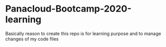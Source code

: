 # Panacloud-Bootcamp-2020-learning
Basically reason to create this repo is for learning purpose and to manage changes of my code files 
